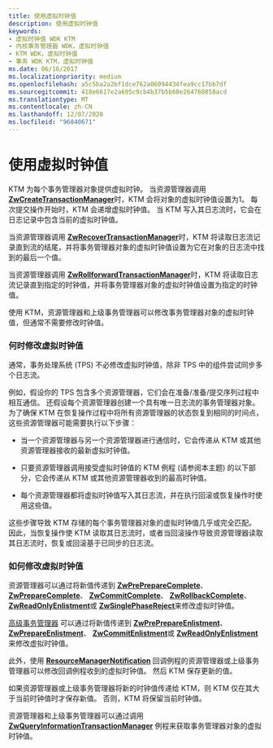 ```yaml
---
title: 使用虚拟时钟值
description: 使用虚拟时钟值
keywords:
- 虚拟时钟值 WDK KTM
- 内核事务管理器 WDK，虚拟时钟值
- KTM WDK，虚拟时钟值
- 事务 WDK KTM，虚拟时钟值
ms.date: 06/16/2017
ms.localizationpriority: medium
ms.openlocfilehash: a5c5ba2a2bf1dce762a06094434fea9cc17bb7df
ms.sourcegitcommit: 418e6617e2a695c9cb4b37b5b60e264760858acd
ms.translationtype: MT
ms.contentlocale: zh-CN
ms.lasthandoff: 12/07/2020
ms.locfileid: "96840671"
---
```

# <a name="using-virtual-clock-values"></a>使用虚拟时钟值


KTM 为每个事务管理器对象提供虚拟时钟。 当资源管理器调用 [**ZwCreateTransactionManager**](/windows-hardware/drivers/ddi/wdm/nf-wdm-ntcreatetransactionmanager)时，KTM 会将对象的虚拟时钟值设置为1。 每次提交操作开始时，KTM 会递增虚拟时钟值。 当 KTM 写入其日志流时，它会在日志记录中包含当前的虚拟时钟值。

当资源管理器调用 [**ZwRecoverTransactionManager**](/windows-hardware/drivers/ddi/wdm/nf-wdm-ntrecovertransactionmanager)时，KTM 将读取日志流记录直到流的结尾，并将事务管理器对象的虚拟时钟值设置为它在对象的日志流中找到的最后一个值。

当资源管理器调用 [**ZwRollforwardTransactionManager**](/windows-hardware/drivers/ddi/wdm/nf-wdm-ntrollforwardtransactionmanager)时，KTM 将读取日志流记录直到指定的时钟值，并将事务管理器对象的虚拟时钟值设置为指定的时钟值。

使用 KTM，资源管理器和上级事务管理器可以修改事务管理器对象的虚拟时钟值，但通常不需要修改时钟值。

### <a name="when-to-modify-virtual-clock-values"></a>何时修改虚拟时钟值

通常，事务处理系统 (TPS) 不必修改虚拟时钟值，除非 TPS 中的组件尝试同步多个日志流。

例如，假设你的 TPS 包含多个资源管理器，它们会在准备/准备/提交序列过程中相互通信。 还假设每个资源管理器创建一个具有唯一日志流的事务管理器对象。 为了确保 KTM 在恢复操作过程中将所有资源管理器的状态恢复到相同的时间点，这些资源管理器可能需要执行以下步骤：

-   当一个资源管理器与另一个资源管理器进行通信时，它会传递从 KTM 或其他资源管理器接收的最新虚拟时钟值。

-   只要资源管理器调用接受虚拟时钟值的 KTM 例程 (请参阅本主题) 的以下部分，它会传递从 KTM 或其他资源管理器收到的最高时钟值。

-   每个资源管理器都将虚拟时钟值写入其日志流，并在执行回滚或恢复操作时使用这些值。

这些步骤导致 KTM 存储的每个事务管理器对象的虚拟时钟值几乎或完全匹配。 因此，当恢复操作使 KTM 读取其日志流时，或者当回滚操作导致资源管理器读取其日志流时，恢复或回滚基于已同步的日志流。

### <a name="how-to-modify-virtual-clock-values"></a>如何修改虚拟时钟值

资源管理器可以通过将新值传递到 [**ZwPrePrepareComplete**](/windows-hardware/drivers/ddi/wdm/nf-wdm-ntprepreparecomplete)、 [**ZwPrepareComplete**](/windows-hardware/drivers/ddi/wdm/nf-wdm-ntpreparecomplete)、 [**ZwCommitComplete**](/windows-hardware/drivers/ddi/wdm/nf-wdm-ntcommitcomplete)、 [**ZwRollbackComplete**](/windows-hardware/drivers/ddi/wdm/nf-wdm-ntrollbackcomplete)、 [**ZwReadOnlyEnlistment**](/windows-hardware/drivers/ddi/wdm/nf-wdm-ntreadonlyenlistment)或 [**ZwSinglePhaseReject**](/windows-hardware/drivers/ddi/wdm/nf-wdm-ntsinglephasereject)来修改虚拟时钟值。

[高级事务管理器](creating-a-superior-transaction-manager.md) 可以通过将新值传递到 [**ZwPrePrepareEnlistment**](/windows-hardware/drivers/ddi/wdm/nf-wdm-ntpreprepareenlistment)、 [**ZwPrepareEnlistment**](/windows-hardware/drivers/ddi/wdm/nf-wdm-ntprepareenlistment)、 [**ZwCommitEnlistment**](/windows-hardware/drivers/ddi/wdm/nf-wdm-ntcommitenlistment)或 [**ZwReadOnlyEnlistment**](/windows-hardware/drivers/ddi/wdm/nf-wdm-ntreadonlyenlistment)来修改虚拟时钟值。

此外，使用 [**ResourceManagerNotification**](/windows-hardware/drivers/ddi/wdm/nc-wdm-ptm_rm_notification) 回调例程的资源管理器或上级事务管理器可以修改回调例程收到的虚拟时钟值。 然后 KTM 保存更新的值。

如果资源管理器或上级事务管理器将新的时钟值传递给 KTM，则 KTM 仅在其大于当前时钟值时才保存新值。 否则，KTM 将保留当前时钟值。

资源管理器和上级事务管理器可以通过调用 [**ZwQueryInformationTransactionManager**](/windows-hardware/drivers/ddi/wdm/nf-wdm-ntqueryinformationtransactionmanager) 例程来获取事务管理器对象的虚拟时钟值。

 

